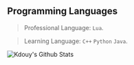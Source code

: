 ## Programming Languages

> Professional Language: `Lua`.

> Learning Language: `C++` `Python` `Java`.

![Kdouy's Github Stats](https://github-readme-stats.vercel.app/api?username=kdouy&show_icons=true&theme=tokyonight&hide_border=true)
